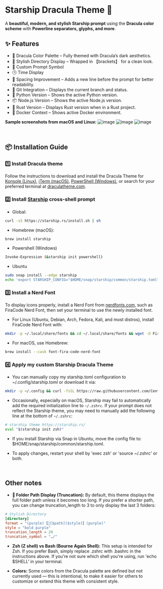 # Starship Dracula Theme 🚀

A **beautiful, modern, and stylish Starship prompt** using the **Dracula color scheme** with **Powerline separators, glyphs, and more**.

## ✨ Features
- 🎨 Dracula Color Palette – Fully themed with Dracula’s dark aesthetics.
- 📂 Stylish Directory Display – Wrapped in 【brackets】 for a clean look.
- 🚀 Custom Prompt Symbol
- 🕒 Time Display
- 📏 Spacing Improvement – Adds a new line before the prompt for better readability.
- 🌱 Git Integration – Displays the current branch and status.
- 🐍 Python Version – Shows the active Python version.
- 📦 Node.js Version – Shows the active Node.js version.
- 🦀 Rust Version – Displays Rust version when in a Rust project.
- 🐳 Docker Context – Shows active Docker environment.

**Sample screenshots from macOS and Linux:**
![image](https://github.com/user-attachments/assets/06939b60-43dd-42aa-a8f7-0c6508006405)
![image](https://github.com/user-attachments/assets/38d37e12-142e-4a46-ac4f-f2bf88f8ecdd)
![image](https://github.com/user-attachments/assets/2186bd22-637a-4e20-a15e-598ca81f48a2)

<br>

## 📦 Installation Guide
### **1️⃣ Install Dracula theme**
Follow the instructions to download and install the Dracula Theme for [Konsole (Linux)](https://draculatheme.com/konsole), [iTerm (macOS)](https://draculatheme.com/iterm), [PowerShell (Windows)](https://draculatheme.com/powershell), or search for your preferred terminal at [draculatheme.com](https://draculatheme.com).

### **2️⃣ Install [Starship](https://starship.rs/) cross-shell prompt**
- Global:
```bash
curl -sS https://starship.rs/install.sh | sh
```

- Homebrew (macOS):
```bash
brew install starship
```

- Powershell (Windows)
```bash
Invoke-Expression (&starship init powershell)
```

- Ubuntu
```bash
sudo snap install --edge starship
echo 'export STARSHIP_CONFIG="$HOME/snap/starship/common/starship.toml"' >> ~/.zshrc
```

### **3️⃣ Install a Nerd Font**
To display icons properly, install a Nerd Font from [nerdfonts.com](https://nerdfonts.com), such as FiraCode Nerd Font, then set your terminal to use the newly installed font.

- For Linux (Ubuntu, Debian, Arch, Fedora, Kali, and most distros), install FiraCode Nerd Font with:
```bash
mkdir -p ~/.local/share/fonts && cd ~/.local/share/fonts && wget -O FiraCode.zip https://github.com/ryanoasis/nerd-fonts/releases/latest/download/FiraCode.zip && unzip -o FiraCode.zip -d FiraCode && rm FiraCode.zip && fc-cache -fv

```
- For macOS, use Homebrew:
```bash
brew install --cask font-fira-code-nerd-font
```

### **4️⃣ Apply my custom Starship Dracula Theme**
- You can manually copy my starship.toml configuration to ~/.config/starship.toml or download it via:
```bash
mkdir -p ~/.config && curl -fsSL https://raw.githubusercontent.com/Century300/custom-starship-dracula-theme/main/starship.toml -o ~/.config/starship.toml
```

- Occasionally, especially on macOS, Starship may fail to automatically add the required initialization line to `~/.zshrc`. If your prompt does not reflect the Starship theme, you may need to manually add the following line at the bottom of `~/.zshrc`:
```bash
# starship theme https://starship.rs/
eval "$(starship init zsh)"
```
- If you install Starship via Snap in Ubuntu, move the config file to: $HOME/snap/starship/common/starship.toml.

- To apply changes, restart your shell by 'exec zsh' or 'source ~/.zshrc' or both.

<br>

## Other notes
- **📂 Folder Path Display (Truncation):**
By default, this theme displays the full folder path unless it becomes too long.
If you prefer a shorter path, you can change truncation_length to 3 to only display the last 3 folders:
```toml
# Stylish Directory
[directory]
format = "(purple)【📂[$path]($style)】(purple)"
style = "bold purple"
truncation_length = 20
truncation_symbol = "…/"
```

- **Zsh (Z shell) vs Bash (Bourne Again Shell):**
This setup is intended for Zsh. If you prefer Bash, simply replace .zshrc with .bashrc in the instructions above.
If you're not sure which shell you're using, run 'echo $SHELL' in your terminal.

- **Colors:**
Some colors from the Dracula palette are defined but not currently used — this is intentional, to make it easier for others to customize or extend this theme with consistent style.
